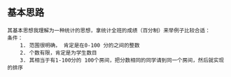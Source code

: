 ## 基本思路
	其基本思想我理解为一种统计的思想，拿统计全班的成绩（百分制）来举例子比较合适：
	条件：
		1. 范围很明确， 肯定是在0-100 分的之间的整数
		2. 个数有限，肯定是为学生数目
		3. 其相当于有1-100分的 100个房间，把分数相同的同学请到同一个房间，然后就实现的排序